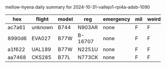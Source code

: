 mellow-hyena daily summary for 2024-10-31-vallejo1-rpi4a-adsb-1090

|hex|flight|model|reg|emergency|mil|weirdo|
|--|--|--|--|--|--|--|
|ac7a61|unknown|B744|N903AR|none|F|F|
|8990d6|EVA027|B77W|B-16707|none|F|F|
|a1f622|UAL189|B77W|N2251U|none|F|F|
|aa7468|CKS285|B77L|N773CK|none|F|F|
